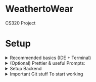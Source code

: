 # WeathertoWear
CS320 Project

# Setup

<details>
<summary>Recommended basics (IDE + Terminal)</summary>

- Install VSCode https://code.visualstudio.com/
- (Windows) Install Git & Git Bash https://git-scm.com/downloads
- Clone Project:
  - Open VSCode
  - Clone Git Repository...
  - Paste ```https://github.com/cooperemily02/WeathertoWear.git```
</details>

<details>
<summary>(Optional) Prettier & useful Prompts:</summary>

- Windows: Starship for git bash (run in `Git Bash`)
  ```
    mkdir -p "$HOME/.local/bin"
    curl -sS https://starship.rs/install.sh | sh -s -- --bin-dir "$HOME/.local/bin"
    nano ~/.bashrc
    ```
    This will open a little editor, paste the following:
    ```
    PATH=$PATH:~/.local/bin
    eval "$(starship init bash)"
    ```
    To save this, press `CTRL+X`, `Y`, `ENTER` 
- Mac: Spaceship prompt (Note, to bring back the normal prompt later, delete the new line added in your ~/.zshrc)
```
brew install spaceship
echo "source $(brew --prefix)/opt/spaceship/spaceship.zsh" >>! ~/.zshrc
```
</details>
<details>
<summary>Setup Backend</summary>

- In VSCode (*Inside the project* now), open terminal (`CTRL+SHIFT+P`, search for "toggle terminal") (or just ``` CTRL+` ```)
- (Windows) Select `git bash`, *see [picture](vscode-list-terminals-place.png)*
- **important** Virtual Environment Setup:
- Windows:
```
cd backend
python -m venv venv
# (Windows) Activate the venv:
. venv/Scripts/activate
# (Both) Install reqs
pip install -r requirements.txt
```
- Mac:
```
cd backend
python -m venv venv
# (Mac/Linux) Activate the venv:
. venv/bin/activate
# (Both) Install reqs
pip install -r requirements.txt
```
- Now we have a virtual environment inside `backend/venv`, make sure your IDE uses it
- To make VSCode use it:
  - On the left side-bar, click Extensions, search &  install `Python`
  - Command Palette `CTRL+SHIFT+P`
  - Type `Python: Select Interpreter`
  - Put `.\backend\venv\Scripts\python.exe` (Windows) or `./backend/venv/bin/python` (Mac/Linux) *It should auto-complete, otherwise `Enter path...` Then `Find` and pick the right one with your mouse*
- **To start the backend server, run `api.py`**
  - (Make sure the IDE is setup to use the correct python, or that you activate the virtual env before typing `python api.py`)
- Done! if you want, make VSCode use `Git Bash` by default so you don't have to repeat that step (See [picture](vscode-list-terminals-place.png).
- (Note: There are obviously many ways to set it up, but this is a recommended & simple way)
</details>
<details>

<summary>Important Git stuff To start working</summary>

- To collaborate on new branches others made: 

```
git fetch
git checkout THE-NEW-BRANCH
```

- To create a new branch: (**Consider what to branch off of, i.e if you need the latest backend code you may first checkout something other than main, then make your own**)
```git checkout -b GOOD-BRANCH-NAME```
- The first time you try to ```git push``` a new branch, it will output something you need to copy/paste first. Then ```git push``` again
- Avoid pushing directly to branches others work on, instead push to yours and create a pull request when you want others to review.

</details>
